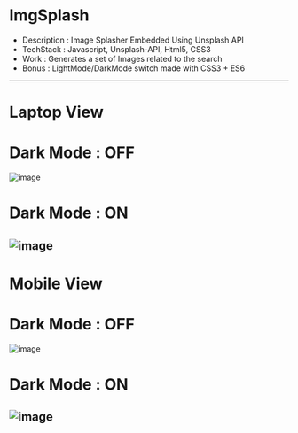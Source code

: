 # ImgSplash
- Description : Image Splasher Embedded Using Unsplash API
- TechStack : Javascript, Unsplash-API, Html5, CSS3
- Work : Generates a set of Images related to the search
- Bonus : LightMode/DarkMode switch made with CSS3 + ES6
----
# Laptop View
# Dark Mode : OFF
![image](https://github.com/NikhilCode12/ImgSplash/assets/94921824/16009ab2-6d9c-4270-9f46-c560f16f8786)
# Dark Mode : ON
![image](https://github.com/NikhilCode12/ImgSplash/assets/94921824/ce249427-942e-40e7-8e89-fcd473c1155d)
---
# Mobile View
# Dark Mode : OFF
![image](https://github.com/NikhilCode12/ImgSplash/assets/94921824/f920ae22-81fa-457b-bd5b-21156927265d)
# Dark Mode : ON
![image](https://github.com/NikhilCode12/ImgSplash/assets/94921824/3bf0cc18-c1fa-46f5-83ab-a1a4bd38b813)
---

